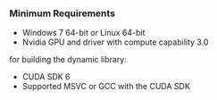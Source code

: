 ### Minimum Requirements

- Windows 7 64-bit or Linux 64-bit
- Nvidia GPU and driver with compute capability 3.0

for building the dynamic library:

- CUDA SDK 6
- Supported MSVC or GCC with the CUDA SDK
